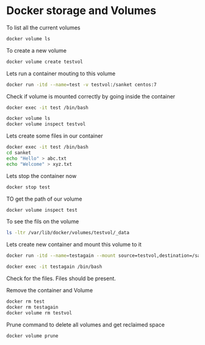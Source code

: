 
# Docker storage and Volumes

To list all the current volumes

```bash
docker volume ls
```

To create a new volume

```bash
docker volume create testvol
```

Lets run a container mouting to this volume

```bash
docker run -itd --name=test -v testvol:/sanket centos:7
```

Check if volume is mounted correctly by going inside the container

```bash
docker exec -it test /bin/bash
```

```bash
docker volume ls
docker volume inspect testvol
```

Lets create some files in our container

```bash
docker exec -it test /bin/bash
cd sanket
echo "Hello" > abc.txt
echo "Welcome" > xyz.txt
```

Lets stop the container now

```bash
docker stop test
```

TO get the path of our volume 

```bash
docker volume inspect test
```

To see the fils on the volume 

```bash
ls -ltr /var/lib/docker/volumes/testvol/_data
```

Lets create new container and mount this volume to it

```bash
docker run -itd --name=testagain --mount source=testvol,destination=/sanket centos:7
```

```bash
docker exec -it testagain /bin/bash
```

Check for the files. Files should be present.

Remove the container and Volume 

```bash
docker rm test
docker rm testagain
docker volume rm testvol
```

Prune command to delete all volumes and get reclaimed space

```bash
docker volume prune
```
